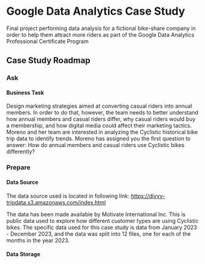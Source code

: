 # Google Data Analytics Case Study
Final project performing data analysis for a fictional bike-share company in order to help them attract more riders as part of the Google Data Analytics Professional Certificate Program

## Case Study Roadmap

### Ask
#### Business Task
Design marketing strategies aimed at converting casual riders into annual members. In order to do that, however, the team needs to better understand how annual members and casual riders differ, why casual riders would buy a membership, and how digital media could affect their marketing tactics. Moreno and her team are interested in analyzing the Cyclistic historical bike trip data to identify trends. Moreno has assigned you the first question to answer: How do annual members and casual riders use Cyclistic bikes differently?

### Prepare
#### Data Source
The data source used is located in following link: https://divvy-tripdata.s3.amazonaws.com/index.html

The data has been made available by Motivate International Inc. This is public data used to explore how different customer types are using Cyclistic bikes. The specific data used for this case study is data from January 2023 - December 2023, and the data was split into 12 files, one for each of the months in the year 2023.

#### Data Storage

